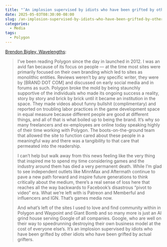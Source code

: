 ```yaml
---
title: "’An implosion supervised by idiots who have been grifted by other idiots who have been grifted by actual grifters’"
date: 2025-05-03T08:30:00-08:00
slug: /an-implosion-supervised-by-idiots-who-have-been-grifted-by-other-idiots-who-have-been-grifted-by-actual-grifters/
categories:
  - Media
tags:
  - Polygon
---
```


[Brendon Bigley, Wavelengths](https://wavelengths.online/posts/thats-the-ball-game):

> I’ve been reading Polygon since the day in launched in 2012. I was an avid fan because of its focus on people — at the time most sites were primarily focused on their own branding which led to sites as monolithic entities. Reviews weren’t by any specific writer, they were by [BRAND DOT COM] and discussed on early social media and in forums as such. Polygon broke the mold by being staunchly supportive of the individuals who made its ongoing success a reality, story by story and brick by brick until it became an institution in the space. They made videos about funny bullshit (complimentary) and reported on troubling labor practices in the game development space in equal measure because different people are good at different things, and all of that is what boiled up to being the brand. It’s why so many freelancers and ex-employees are online today speaking highly of their time working with Polygon. The boots-on-the-ground team that allowed the site to function cared about these people in a meaningful way and there was a tangibility to that care that permeated into the readership. 
> 
> I can’t help but walk away from this news feeling like the very thing that inspired me to spend my time considering games and the industry around them has died a very permanent death. While I’m glad to see independent outlets like MinnMax and Aftermath continue to pave a new path forward and inspire future generations to think critically about the medium, there’s a real sense of loss here that reaches all the way backwards to Facebook’s disastrous “pivot to video” era. What we’re left with is Patreon and Memberful and influencers and IGN. That’s games media now. 
> 
> And what’s left of the sites I used to love and find community within in Polygon and Waypoint and Giant Bomb and so many more is just an AI grind house serving Google of all companies. Google, who are well on their way to speedrunning destroying their own business model at the cost of everyone else’s. It’s an implosion supervised by idiots who have been grifted by other idiots who have been grifted by actual grifters. 